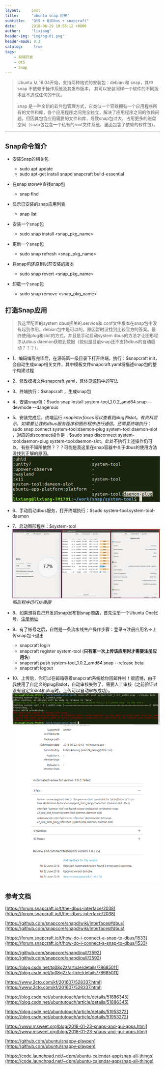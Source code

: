 ```yaml
---
layout:     post
title:      "ubuntu snap 应用"
subtitle:   "Qt5 + QtDbus + snapcraft"
date:       2018-06-29 10:58:12 +0800
author:     "lixiang"
header-img: "img/bg-01.png"
header-mask: 0.3
catalog:     true
tags:
    - 前端开发
    - Qt5
    - Snap
---
```


> Ubuntu 从 16.04开始，支持两种格式的安装包：debian 和 snap，其中 snap 不依赖于操作系统及其发布版本， 其可以安装同样一个软件的不同版本且不造成任何的干扰。<br><br>
> snap 是一种全新的软件包管理方式，它类似一个容器拥有一个应用程序所有的文件和库，各个应用程序之间完全独立，解决了应用程序之间的依赖问题，但因其包含应用需要的文件和库，导致snap包过大，占用更多的磁盘空间（snap包包含一个私有的root文件系统，里面包含了依赖的软件包）。

---

## Snap命令简介

- 安装Snap的相关包
    - sudo apt update
    - sudo apt-get install snapd snapcraft build-essential

- 在snap store中查找snap包
    - snap find

- 显示已安装的snap应用列表
    - snap list

- 安装一个snap包
    - sudo snap install <snap_pkg_name>

- 更新一个snap包
    - sudo snap refresh <snap_pkg_name>

- 将snap包还原到以前安装的版本
    - sudo snap revert <snap_pkg_name>

- 卸载一个snap包
    - sudo snap remove <snap_pkg_name>

## 打造Snap应用

> 我这里配置的system dbus相关的.service和.conf文件根本在snap包中没有起到作用，debian包中是可以的，原因暂时没找到比较官方的答案。最终使用plug和slot的方式，并且是手动启动system dbus的方法才让图形程序从dbus daemon获取到数据（貌似是目前snap还不支持dbus的自动启动？？？）。

- 1、编码编写完毕后，在源码第一级目录下打开终端，执行：$snapcraft init，会自动生成snap相关文件，其中模板文件snapcraft.yaml将描述snap包的整个构建过程

- 2、修改模板文件snapcraft.yaml，具体见[源码][1]中的写法

- 3、终端执行：$snapcraft ，生成snap包

- 4、安装snap包：$sudo snap install system-tool_1.0.2_amd64.snap --devmode --dangerous

- 5、安装完成后，终端运行 $snap interfaces 可以查看到plug和slot。有资料显示，如果要让我的dbus服务程序和图形程序进行通信，还需要终端执行：$sudo snap connect system-tool:daemon-plug system-tool:daemon-slot ，对应的disconnect操作是：$sudo snap disconnect system-tool:daemon-plug system-tool:daemon-slot。此处不执行上述操作仍可以，有些不知所依然？？？可能是我这里在snap容器中关于dbus的使用方法没找到正解的原因。
![](/img/2018/snap/01.png)

- 6、手动启动dbus服务，打开终端执行：$sudo system-tool.system-tool-daemon

- 7、启动图形程序：$system-tool
![](/img/2018/snap/02.png)
*图形程序运行结果图*

- 8、如果想将自己开发的snap发布到snap商店，首先注册一个Ubuntu One帐号，[注册地址][2]

- 9、有了帐号之后，自然是一条流水线生产操作步骤：登录->注册应用名->上传snap包->退出

    - snapcraft login
    - snapcraft register system-tool  (**只有第一次上传该应用时才需要注册应用名**)
    - snapcraft push system-tool_1.0.2_amd64.snap --release beta
    - snapcraft logout

- 10、上传后，你可以在邮箱等着snapcraft系统给你回邮件啦！很遗憾，由于我使用了自定义的plug和slot，自动审核失败了，需要人工审核（之前验证过没有自定义slot和plug时，上传可以自动审核成功）。
![](/img/2018/snap/03.png)
![](/img/2018/snap/04.png)

## 参考文档

[https://forum.snapcraft.io/t/the-dbus-interface/2038](https://forum.snapcraft.io/t/the-dbus-interface/2038)

[https://github.com/snapcore/snapd/wiki/Interfaces#dbus](https://github.com/snapcore/snapd/wiki/Interfaces#dbus)

[https://forum.snapcraft.io/t/how-do-i-connect-a-snap-to-dbus/1533](https://forum.snapcraft.io/t/how-do-i-connect-a-snap-to-dbus/1533)

[https://github.com/snapcore/snapd/pull/2592](https://github.com/snapcore/snapd/pull/2592)

[https://blog.csdn.net/tq08g2z/article/details/78685011](https://blog.csdn.net/tq08g2z/article/details/78685011)

[https://www.2cto.com/kf/201607/528337.html](https://www.2cto.com/kf/201607/528337.html)

[https://blog.csdn.net/ubuntutouch/article/details/51886345](https://blog.csdn.net/ubuntutouch/article/details/51886345)

[https://blog.csdn.net/ubuntutouch/article/details/51953272](https://blog.csdn.net/ubuntutouch/article/details/51953272)

[https://www.msweet.org/blog/2018-01-23-snaps-and-gui-apps.html](https://www.msweet.org/blog/2018-01-23-snaps-and-gui-apps.html)

[https://github.com/ubuntu/snappy-playpen](https://github.com/ubuntu/snappy-playpen)

[https://code.launchpad.net/~dpm/ubuntu-calendar-app/snap-all-things](https://code.launchpad.net/~dpm/ubuntu-calendar-app/snap-all-things)

[1]: https://github.com/eightplus/system-tool
[2]: https://dashboard.snapcraft.io/openid/login
